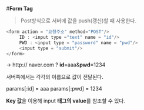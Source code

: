 #**Form Tag**
> Post방식으로 서버에 값을 push(갱신)할 때 사용한다.

```javascript
<form action = "요청주소" method="POST"/>
     ID : <input type ="text" name = "id"/>
     PWD : <input type = "password" name = "pwd"/>
     <input type = "submit"/>
</form>
```

-> http:// naver.com ? <b>id</b>=aaa&<b>pwd</b>=1234

서버쪽에서는 각각의 이름으로 값이 전달된다.

params[:id] = aaa
params[:pwd] = 1234

<b>Key 값</b>을 이용해 input <b>태그의 value</b>를 참조할 수 있다.
